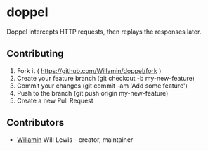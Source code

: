 # doppel

Doppel intercepts HTTP requests, then replays the responses later.

## Contributing

1. Fork it ( https://github.com/Willamin/doppel/fork )
2. Create your feature branch (git checkout -b my-new-feature)
3. Commit your changes (git commit -am 'Add some feature')
4. Push to the branch (git push origin my-new-feature)
5. Create a new Pull Request

## Contributors

- [Willamin](https://github.com/Willamin) Will Lewis - creator, maintainer
